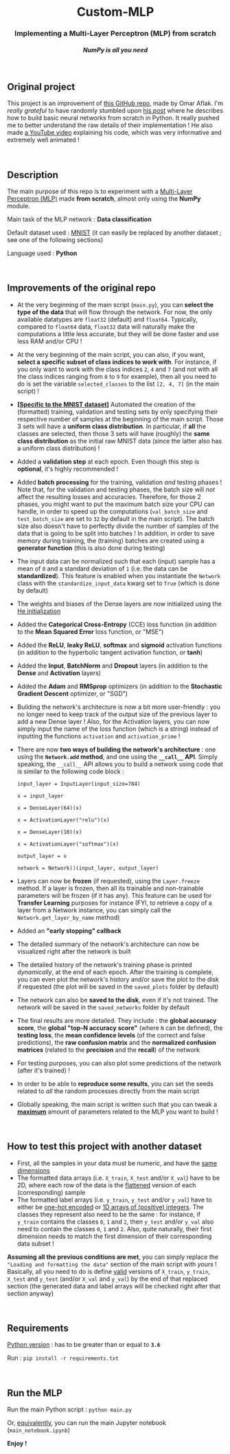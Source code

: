 <center><h1>Custom-MLP</h1></center>
<center><h3>Implementing a Multi-Layer Perceptron (MLP) from scratch</h3></center>
<center><h4><i>NumPy is all you need</i></h4></center>

<br/>

## Original project

This project is an improvement of [this GitHub repo](https://github.com/OmarAflak/Medium-Python-Neural-Network), made by Omar Aflak. I'm *really grateful* to have randomly stumbled upon [his post](https://towardsdatascience.com/math-neural-network-from-scratch-in-python-d6da9f29ce65) where he describes how to build basic neural networks from scratch in Python. It really pushed me to better understand the raw details of their implementation ! He also made [a YouTube video](https://www.youtube.com/watch?v=pauPCy_s0Ok) explaining his code, which was very informative and extremely well animated !

<br/>

## Description

The main purpose of this repo is to experiment with a [Multi-Layer Perceptron (MLP)](https://en.wikipedia.org/wiki/Multilayer_perceptron) made **from scratch**, almost only using the **NumPy** module.

Main task of the MLP network : **Data classification**

Default dataset used : [MNIST](https://en.wikipedia.org/wiki/MNIST_database) (it can easily be replaced by another dataset ; see one of the following sections)

Language used : **Python**

<br/>

## Improvements of the original repo

- At the very beginning of the main script (`main.py`), you can **select the type of the data** that will flow through the network. For now, the only available datatypes are `float32` (default) and `float64`. Typically, compared to `float64` data, `float32` data will naturally make the computations a little less accurate, but they will be done faster and use less RAM and/or CPU !

- At the very beginning of the main script, you can also, if you want, **select a specific subset of class indices to work with**. For instance, if you only want to work with the class indices `2`, `4` and `7` (and not with all the class indices ranging from `0` to `9` for example), then all you need to do is set the variable `selected_classes` to the list `[2, 4, 7]` (in the main script) !

- **[<ins>Specific to the MNIST dataset</ins>]** Automated the creation of the (formatted) training, validation and testing sets by only specifying their respective number of samples at the beginning of the main script. Those 3 sets will have a **uniform class distribution**. In particular, if **all** the classes are selected, then those 3 sets will have (roughly) the **same class distribution** as the initial raw MNIST data (since the latter also has a uniform class distribution) !

- Added a **validation step** at each epoch. Even though this step is **optional**, it's highly recommended !

- Added **batch processing** for the training, validation *and* testing phases ! Note that, for the validation and testing phases, the batch size will *not* affect the resulting losses and accuracies. Therefore, for those 2 phases, you might want to put the maximum batch size your CPU can handle, in order to speed up the computations (`val_batch_size` and `test_batch_size` are set to `32` by default in the main script). The batch size also doesn't have to perfectly divide the number of samples of the data that is going to be split into batches ! In addition, in order to save memory during training, the (training) batches are created using a **generator function** (this is also done during testing)

- The input data can be normalized such that each (input) sample has a mean of `0` and a standard deviation of `1` (i.e. the data can be **standardized**). This feature is enabled when you instantiate the `Network` class with the `standardize_input_data` kwarg set to `True` (which is done by default)

- The weights and biases of the Dense layers are now initialized using the [He initialization](https://machinelearningmastery.com/weight-initialization-for-deep-learning-neural-networks/#:~:text=The%20he%20initialization%20method%20is,of%20inputs%20to%20the%20node.)

- Added the **Categorical Cross-Entropy** (CCE) loss function (in addition to the **Mean Squared Error** loss function, or "MSE")

- Added the **ReLU**, **leaky ReLU**, **softmax** and **sigmoid** activation functions (in addition to the hyperbolic tangent activation function, or **tanh**)

- Added the **Input**, **BatchNorm** and **Dropout** layers (in addition to the **Dense** and **Activation** layers)

- Added the **Adam** and **RMSprop** optimizers (in addition to the **Stochastic Gradient Descent** optimizer, or "SGD")

- Building the network's architecture is now a bit more user-friendly : you no longer need to keep track of the output size of the previous layer to add a new Dense layer ! Also, for the Activation layers, you can now simply input the name of the loss function (which is a string) instead of inputting the functions `activation` and `activation_prime` !

- There are now **two ways of building the network's architecture** : one using the **`Network.add` method**, and one using the **`__call__` API**. Simply speaking, the `__call__` API allows you to build a network using code that is similar to the following code block :

  `input_layer = InputLayer(input_size=784)`

  `x = input_layer`

  `x = DenseLayer(64)(x)`

  `x = ActivationLayer("relu")(x)`

  `x = DenseLayer(10)(x)`

  `x = ActivationLayer("softmax")(x)`

  `output_layer = x`

  `network = Network()(input_layer, output_layer)`

- Layers can now be **frozen** (if requested), using the `Layer.freeze` method. If a layer is frozen, then all its trainable and non-trainable parameters will be frozen (if it has any). This feature can be used for **Transfer Learning** purposes for instance (FYI, to retrieve a copy of a layer from a Network instance, you can simply call the `Network.get_layer_by_name` method)
- Added an **"early stopping" callback**
- The detailed summary of the network's architecture can now be visualized right after the network is built
- The detailed history of the network's training phase is printed *dynamically*, at the end of each epoch. After the training is complete, you can even plot the network's history and/or save the plot to the disk if requested (the plot will be saved in the `saved_plots` folder by default)
- The network can also be **saved to the disk**, even if it's not trained. The network will be saved in the `saved_networks` folder by default
- The final results are more detailed. They include : the **global accuracy score**, the **global "top-N accuracy score"** (where `N` can be defined), the **testing loss**, the **mean confidence levels** (of the correct and false predictions), the **raw confusion matrix** and the **normalized confusion matrices** (related to the **precision** and the **recall**) of the network
- For testing purposes, you can also plot some predictions of the network (after it's trained) !
- In order to be able to **reproduce some results**, you can set the seeds related to *all* the random processes directly from the main script
- Globally speaking, the main script is written such that you can tweak a <ins>**maximum**</ins> amount of parameters related to the MLP you want to build !

<br/>

## How to test this project with another dataset

- First, all the samples in your data must be numeric, and have the <ins>same dimensions</ins>
- The formatted data arrays (i.e. `X_train`, `X_test` and/or `X_val`) have to be 2D, where each row of the data is the <ins>flattened</ins> version of each (corresponding) sample
- The formatted label arrays (i.e. `y_train`, `y_test` and/or `y_val`) have to either be <ins>one-hot encoded</ins> or <ins>1D arrays of (positive) integers</ins>. The classes they represent also need to be the same : for instance, if `y_train` contains the classes `0`, `1` and `2`, then `y_test` and/or `y_val` also need to contain the classes `0`, `1` and `2`. Also, quite naturally, their first dimension needs to match the first dimension of their corresponding data subset !

**Assuming all the previous conditions are met**, you can simply replace the `"Loading and formatting the data"` section of the main script with *yours* ! Basically, all you need to do is define <ins>valid</ins> versions of `X_train`, `y_train`, `X_test` and `y_test` (and/or `X_val` and `y_val`) by the end of that replaced section (the generated data and label arrays will be checked right after that section anyway)

<br/>

## Requirements

<ins>Python version</ins> : has to be greater than or equal to **`3.6`**

Run : `pip install -r requirements.txt`

<br/>

## Run the MLP

Run the main Python script : `python main.py`

Or, <ins>equivalently</ins>, you can run the main Jupyter notebook (`main_notebook.ipynb`)

**Enjoy !**
